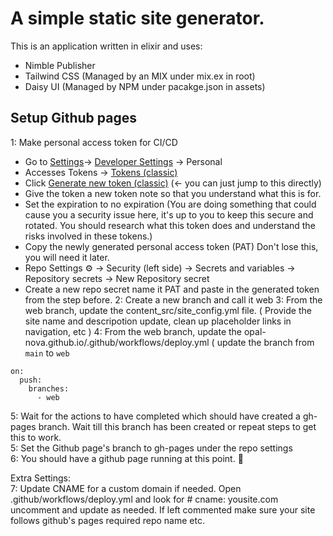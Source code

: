 # A simple static site generator.
This is an application written in elixir and uses:
* Nimble Publisher
* Tailwind CSS (Managed by an MIX under mix.ex in root)
* Daisy UI (Managed by NPM under pacakge.json in assets)

## Setup Github pages

1: Make personal access token for CI/CD  
  * Go to [Settings](https://github.com/settings/profile)-> [Developer Settings](https://github.com/settings/apps) -> Personal  
  * Accesses Tokens -> [Tokens (classic)](https://github.com/settings/tokens)
  * Click [Generate new token (classic)](https://github.com/settings/tokens/new) (<- you can just jump to this directly)
  * Give the token a new token note so that you understand what this is for.
  * Set the expiration to no expiration (You are doing something that could cause you a security issue here, it's up to you to keep this secure and rotated. You should research what this token does and understand the risks involved in these tokens.)
  * Copy the newly generated personal access token (PAT) Don't lose this, you will need it later.
  * Repo Settings ⚙ -> Security (left side) -> Secrets and variables -> Repository secrets -> New Repository secret
  * Create a new repo secret name it PAT and paste in the generated token from the step before. 
2: Create a new branch and call it web
3: From the web branch, update the content_src/site_config.yml file. ( Provide the site name and descripotion update, clean up placeholder links in navigation, etc )
4: From the web branch, update the opal-nova.github.io/.github/workflows/deploy.yml ( update the branch from `main` to `web`
```
on:
  push:
    branches:
      - web
```

5: Wait for the actions to have completed which should have created a gh-pages branch. Wait till this branch has been created or repeat steps to get this to work.  
5: Set the Github page's branch to gh-pages under the repo settings  
6: You should have a github page running at this point. 🎉  
  
Extra Settings:  
7: Update CNAME for a custom domain if needed. Open .github/workflows/deploy.yml and look for # cname: yousite.com uncomment and update as needed. If left commented make sure your site follows github's pages required repo name etc.
